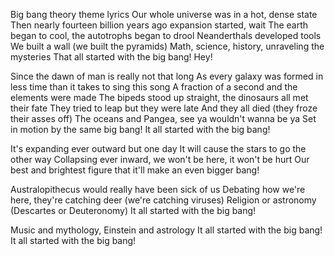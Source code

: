 Big bang theory theme lyrics
Our whole universe was in a hot, dense state Then nearly fourteen billion years ago expansion started, wait The earth began to cool, the autotrophs began to drool Neanderthals developed tools We built a wall (we built the pyramids) Math, science, history, unraveling the mysteries That all started with the big bang! Hey!

Since the dawn of man is really not that long As every galaxy was formed in less time than it takes to sing this song A fraction of a second and the elements were made The bipeds stood up straight, the dinosaurs all met their fate They tried to leap but they were late And they all died (they froze their asses off) The oceans and Pangea, see ya wouldn't wanna be ya Set in motion by the same big bang! It all started with the big bang!

It's expanding ever outward but one day It will cause the stars to go the other way Collapsing ever inward, we won't be here, it won't be hurt Our best and brightest figure that it'll make an even bigger bang!

Australopithecus would really have been sick of us Debating how we're here, they're catching deer (we're catching viruses) Religion or astronomy (Descartes or Deuteronomy) It all started with the big bang!

Music and mythology, Einstein and astrology It all started with the big bang! It all started with the big bang!